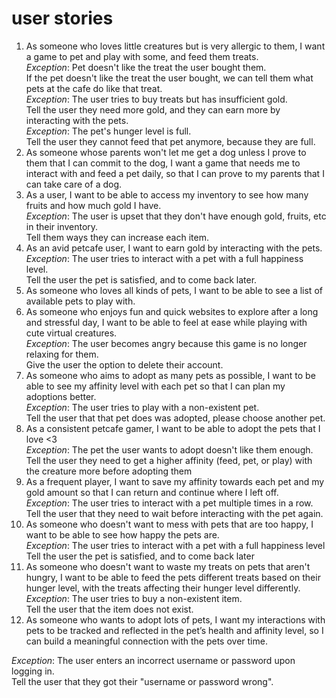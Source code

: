# user stories

1. As someone who loves little creatures but is very allergic to them, I want a game to pet and play with some, and feed them treats.<br>
    *Exception*: Pet doesn't like the treat the user bought them.<br>
    If the pet doesn't like the treat the user bought, we can tell them what pets at the cafe do like that treat.<br>
    *Exception*: The user tries to buy treats but has insufficient gold.<br>
    Tell the user they need more gold, and they can earn more by interacting with the pets.<br>
    *Exception*: The pet's hunger level is full.<br>
    Tell the user they cannot feed that pet anymore, because they are full.<br>
2. As someone whose parents won't let me get a dog unless I prove to them that I can commit to the dog, I want a game that needs me to interact with and feed a pet daily, so that I can prove to my parents that I can take care of a dog.
3. As a user, I want to be able to access my inventory to see how many fruits and how much gold I have. <br>
   *Exception*: The user is upset that they don't have enough gold, fruits, etc in their inventory. <br>
   Tell them ways they can increase each item.
5. As an avid petcafe user, I want to earn gold by interacting with the pets.<br>
   *Exception*: The user tries to interact with a pet with a full happiness level.<br>
   Tell the user the pet is satisfied, and to come back later.<br>
6. As someone who loves all kinds of pets, I want to be able to see a list of available pets to play with.
7. As someone who enjoys fun and quick websites to explore after a long and stressful day, I want to be able to feel at ease while
   playing with cute virtual creatures.<br>
   *Exception*: The user becomes angry because this game is no longer relaxing for them.<br>
   Give the user the option to delete their account.
9. As someone who aims to adopt as many pets as possible, I want to be able to see my affinity level with each pet so that I can
    plan my adoptions better. <br>
   *Exception*: The user tries to play with a non-existent pet.<br>
   Tell the user that that pet does was adopted, please choose another pet.
10. As a consistent petcafe gamer, I want to be able to adopt the pets that I love <3<br>
   *Exception*: The pet the user wants to adopt doesn't like them enough.<br>
   Tell the user they need to get a higher affinity (feed, pet, or play) with the creature more before adopting them
11. As a frequent player, I want to save my affinity towards each pet and my gold amount so that I can return and continue where I left off.<br>
   *Exception*: The user tries to interact with a pet multiple times in a row.<br>
   Tell the user that they need to wait before interacting with the pet again.
12. As someone who doesn't want to mess with pets that are too happy, I want to be able to see how happy the pets are.<br>
   *Exception*: The user tries to interact with a pet with a full happiness level<br>
   Tell the user the pet is satisfied, and to come back later
13. As someone who doesn't want to waste my treats on pets that aren't hungry, I want to be able to feed the pets different treats based on their hunger 
    level, with the treats affecting their hunger level differently.<br>
   *Exception*: The user tries to buy a non-existent item.<br>
   Tell the user that the item does not exist.
14. As someone who wants to adopt lots of pets, I want my interactions with pets to be tracked and reflected in the pet’s health and 
    affinity level, so I can build a meaningful connection with the pets over time.<br>

*Exception*: The user enters an incorrect username or password upon logging in.<br>
Tell the user that they got their "username or password wrong".
